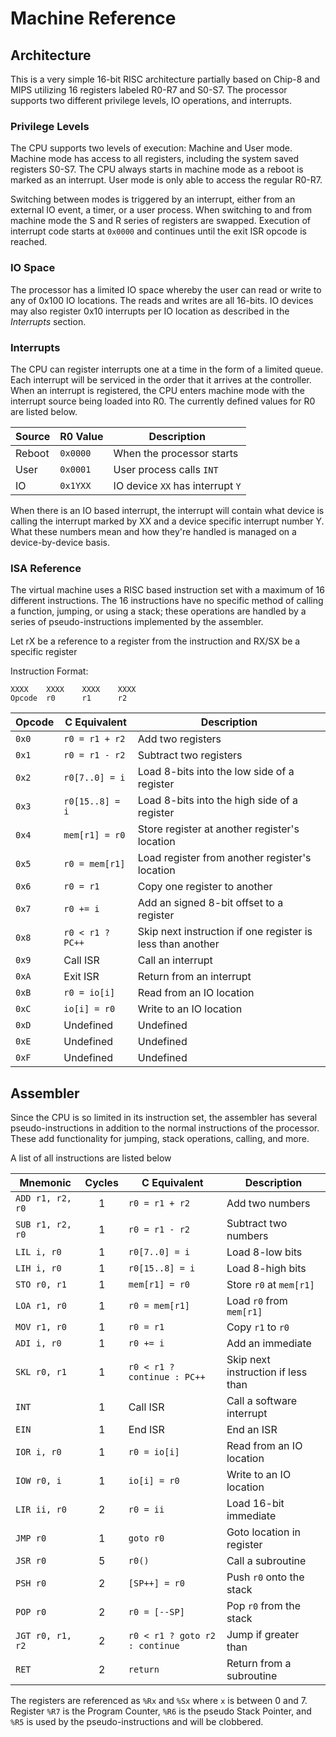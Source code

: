 # Machine Reference


## Architecture
This is a very simple 16-bit RISC architecture partially based on Chip-8 and MIPS utilizing 16 registers labeled R0-R7 and S0-S7. The processor supports two different privilege levels, IO operations, and interrupts.

### Privilege Levels
The CPU supports two levels of execution: Machine and User mode. Machine mode has access to all registers, including the system saved registers S0-S7. The CPU always starts in machine mode as a reboot is marked as an interrupt. User mode is only able to access the regular R0-R7. 

Switching between modes is triggered by an interrupt, either from an external IO event, a timer, or a user process. When switching to and from machine mode the S and R series of registers are swapped. Execution of interrupt code starts at `0x0000` and continues until the exit ISR opcode is reached.

### IO Space
The processor has a limited IO space whereby the user can read or write to any of 0x100 IO locations. The reads and writes are all 16-bits. IO devices may also register 0x10 interrupts per IO location as described in the <i>Interrupts</i> section.

### Interrupts
The CPU can register interrupts one at a time in the form of a limited queue. Each interrupt will be serviced in the order that it arrives at the controller. When an interrupt is registered, the CPU enters machine mode with the interrupt source being loaded into R0. The currently defined values for R0 are listed below.

| Source | R0 Value | Description                      |
|--------|----------|----------------------------------|
| Reboot | `0x0000` | When the processor starts        |
| User   | `0x0001` | User process calls `INT`         |
| IO     | `0x1YXX` | IO device `XX` has interrupt `Y` |

When there is an IO based interrupt, the interrupt will contain what device is calling the interrupt marked by XX and a device specific interrupt number Y. What these numbers mean and how they're handled is managed on a device-by-device basis.

### ISA Reference
The virtual machine uses a RISC based instruction set with a maximum of 16 different instructions. The 16 instructions have no specific method of calling a function, jumping, or using a stack; these operations are handled by a series of pseudo-instructions implemented by the assembler.

Let rX be a reference to a register from the instruction and RX/SX be a specific register

Instruction Format:
```
XXXX    XXXX    XXXX    XXXX
Opcode  r0      r1      r2
```

| Opcode | C Equivalent     | Description                                                |
|--------|------------------|------------------------------------------------------------|
| `0x0`  | `r0 = r1 + r2`   | Add two registers                                          |
| `0x1`  | `r0 = r1 - r2`   | Subtract two registers                                     |
| `0x2`  | `r0[7..0] = i`   | Load 8-bits into the low side of a register                |
| `0x3`  | `r0[15..8] = i`  | Load 8-bits into the high side of a register               |
| `0x4`  | `mem[r1] = r0`   | Store register at another register's location              |
| `0x5`  | `r0 = mem[r1]`   | Load register from another register's location             |
| `0x6`  | `r0 = r1`        | Copy one register to another                               |
| `0x7`  | `r0 += i`        | Add an signed 8-bit offset to a register                   |
| `0x8`  | `r0 < r1 ? PC++` | Skip next instruction if one register is less than another |
| `0x9`  | Call ISR         | Call an interrupt                                          |
| `0xA`  | Exit ISR         | Return from an interrupt                                   |
| `0xB`  | `r0 = io[i]`     | Read from an IO location                                   |
| `0xC`  | `io[i] = r0`     | Write to an IO location                                    |
| `0xD`  | Undefined        | Undefined                                                  |
| `0xE`  | Undefined        | Undefined                                                  |
| `0xF`  | Undefined        | Undefined                                                  |

## Assembler
Since the CPU is so limited in its instruction set, the assembler has several pseudo-instructions in addition to the normal instructions of the processor. These add functionality for jumping, stack operations, calling, and more. 

A list of all instructions are listed below

| Mnemonic         | Cycles | C Equivalent                   | Description                        |
|------------------|:------:|--------------------------------|------------------------------------|
| `ADD r1, r2, r0` |   1    | `r0 = r1 + r2`                 | Add two numbers                    |
| `SUB r1, r2, r0` |   1    | `r0 = r1 - r2`                 | Subtract two numbers               |
| `LIL i, r0`      |   1    | `r0[7..0] = i`                 | Load 8-low bits                    |
| `LIH i, r0`      |   1    | `r0[15..8] = i`                | Load 8-high bits                   |
| `STO r0, r1`     |   1    | `mem[r1] = r0`                 | Store `r0` at `mem[r1]`            |
| `LOA r1, r0`     |   1    | `r0 = mem[r1]`                 | Load `r0` from `mem[r1]`           |
| `MOV r1, r0`     |   1    | `r0 = r1`                      | Copy `r1` to `r0`                  |
| `ADI i, r0`      |   1    | `r0 += i`                      | Add an immediate                   |
| `SKL r0, r1`     |   1    | `r0 < r1 ? continue : PC++`    | Skip next instruction if less than |
| `INT`            |   1    | Call ISR                       | Call a software interrupt          |
| `EIN`            |   1    | End ISR                        | End an ISR                         |
| `IOR i, r0`      |   1    | `r0 = io[i]`                   | Read from an IO location           |
| `IOW r0, i`      |   1    | `io[i] = r0`                   | Write to an IO location            |
| `LIR ii, r0`     |   2    | `r0 = ii`                      | Load 16-bit immediate              |
| `JMP r0`         |   1    | `goto r0`                      | Goto location in register          |
| `JSR r0`         |   5    | `r0()`                         | Call a subroutine                  |
| `PSH r0`         |   2    | `[SP++] = r0`                  | Push `r0` onto the stack           |
| `POP r0`         |   2    | `r0 = [--SP]`                  | Pop `r0` from the stack            |
| `JGT r0, r1, r2` |   2    | `r0 < r1 ? goto r2 : continue` | Jump if greater than               |
| `RET`            |   2    | `return`                       | Return from a subroutine           |

The registers are referenced as `%Rx` and `%Sx` where `x` is between 0 and 7. 
Register `%R7` is the Program Counter, `%R6` is the pseudo Stack Pointer, and 
`%R5` is used by the pseudo-instructions and will be clobbered.
